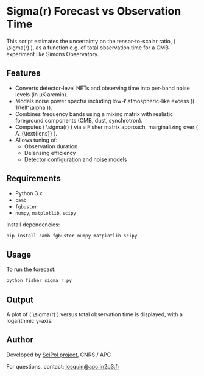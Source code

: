
# Sigma(r) Forecast vs Observation Time

This script estimates the uncertainty on the tensor-to-scalar ratio, \( \sigma(r) \), 
as a function e.g. of total observation time for a CMB experiment like Simons Observatory.

## Features

- Converts detector-level NETs and observing time into per-band noise levels (in μK·arcmin).
- Models noise power spectra including low-ℓ atmospheric-like excess (\( 1/\ell^\alpha \)).
- Combines frequency bands using a mixing matrix with realistic foreground components (CMB, dust, synchrotron).
- Computes \( \sigma(r) \) via a Fisher matrix approach, marginalizing over \( A_{\text{lens}} \).
- Allows tuning of:
  - Observation duration
  - Delensing efficiency
  - Detector configuration and noise models

## Requirements

- Python 3.x
- `camb`
- `fgbuster`
- `numpy`, `matplotlib`, `scipy`

Install dependencies:
```bash
pip install camb fgbuster numpy matplotlib scipy
```

## Usage

To run the forecast:
```bash
python fisher_sigma_r.py
```

## Output

A plot of \( \sigma(r) \) versus total observation time is displayed, with a logarithmic y-axis.

## Author

Developed by [SciPol project](https://scipol.in2p3.fr), CNRS / APC

For questions, contact: josquin@apc.in2p3.fr

